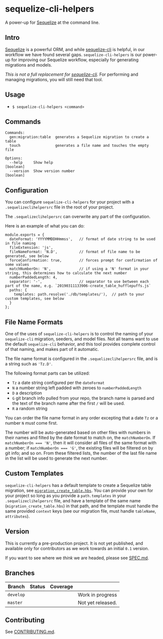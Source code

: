 # sequelize-cli-helpers

A power-up for [Sequelize](http://docs.sequelizejs.com/) at the command line.

## Intro

[Sequelize](http://docs.sequelizejs.com/) is a powerful ORM, and while [sequelize-cli](https://www.npmjs.com/package/sequelize-cli) is helpful, in our workflow we have found several gaps. `sequelize-cli-helpers` is our power-up for improving our Sequelize workflow, especially for generating migrations and models.

_This is not a full replacement for [sequelize-cli](https://www.npmjs.com/package/sequelize-cli)._ For performing and managing migrations, you will still need that tool.

## Usage

- `$ sequelize-cli-helpers <command>`

## Commands

```
Commands:
  gen:migration:table  generates a Sequelize migration to create a table
  touch                generates a file name and touches the empty file

Options:
  --help     Show help                                                 [boolean]
  --version  Show version number                                       [boolean]

```

## Configuration

You can configure `sequelize-cli-helpers` for your project with a `.sequelizeclihelpersrc` file in the
root of your project.

The `.sequelizeclihelpersrc` can overwrite any part of the configuration.

Here is an example of what you can do:

```
module.exports = {
  dateFormat: 'YYYYMMDDHHmmss',   // format of date string to be used in file naming
  fileExtension: 'js',
  fileNameFormat: 'N.D',          // format of file name to be generated, see below
  forceConfirmation: true,        // forces prompt for confirmation of some values
  matchNumberOn: 'N',             // if using a 'N' format in your string, this determines how to calculate the next number
  numberPaddedLength: 4,          
  separator: '-',                 // separator to use between each part of the name, e.g. `20190311133906-create_table_hufflepuffs.js`
  paths: {
    templates: path.resolve('./db/templates/'),  // path to your custom templates, see below
  }
};
```

## File Name Formats

One of the uses of `sequelize-cli-helpers` is to control the naming of your `sequelize-cli` migration, seeders, and model files. Not all 
teams want to use the default `sequelize-cli` behavior, and this tool provides complete control of that naming, and makes part of it
automatic.

The file name format is configured in the `.sequelizeclihelpersrc` file, and is a string such as `'Tz.D'`.

The following format parts can be utilized:

- `Tz` a date string configured per the `dateFormat`
- `N` a number string left padded with zeroes to `numberPaddedLength`
- `D` a description
- `G` git branch info pulled from your repo, the branch name is parsed and the text of the branch name after the first `/` will be used.
- `R` a random string

You can order the file name format in any order excepting that a date `Tz` or a number `N` _must_ come first.

The number will be auto-generated based on other files with numbers in their names and filted by the date format to match on, 
the `matchNumberOn`. If `matchNumberOn === 'N'`, then it will consider all files of the same format with a number; 
if `matchNumberOn === 'G'`, the existing files will be filtered on by git info; and so on. From these filtered lists, 
the number of the last file name in the list will be used to generate the next number.

## Custom Templates

`sequelize-cli-helpers` has a default template to create a Sequelize table migration, see [`migration_create_table.hbs`](./src/templates/migration_create_table.hbs). 
You can provide your own for your project so long as you provide a `path.templates` in your `.sequelizeclihelpersrc` file, and have a template 
of the same name (`migration_create_table.hbs`) in that path, and the template must handle the same provided `context` keys (see our migration file, 
must handle `tableName`, `attributes`).


## Version

This is currently a pre-production project. It is not yet published, and available only for 
contributors as we work towards an initial `0.1` version.

If you want to see where we _think_ we are headed, please see [SPEC.md](SPEC.md).

## Branches

| Branch | Status | Coverage |   |
| ------ | ------ | -------- | - |
| `develop` | | | Work in progress |
| `master` | |  | Not yet released. |

## Contributing

See [CONTRIBUTING.md](CONTRIBUTING.md).
